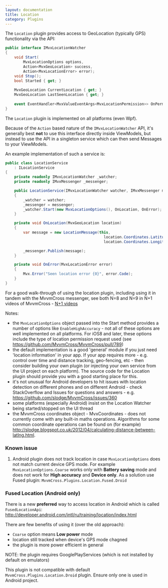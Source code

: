 ```yaml
---
layout: documentation
title: Location
category: Plugins
---
```

The `Location` plugin provides access to GeoLocation (typically GPS) functionality via the API:

```c#
public interface IMvxLocationWatcher
{
    void Start(
        MvxLocationOptions options, 
        Action<MvxGeoLocation> success, 
        Action<MvxLocationError> error);
    void Stop();
    bool Started { get; }
    
    MvxGeoLocation CurrentLocation { get; }
    MvxGeoLocation LastSeenLocation { get; }
    
    event EventHandler<MvxValueEventArgs<MvxLocationPermission>> OnPermissionChanged;
}
```

The `Location` plugin is implemented on all platforms (even Wpf).

Because of the `Action` based nature of the `IMvxLocationWatcher` API, it's generally best **not** to use this interface directly inside ViewModels, but instead to use the API in a singleton service which can then send Messages to your ViewModels.

An example implementation of such a service is:

```c#
public class LocationService
    : ILocationService
{
    private readonly IMvxLocationWatcher _watcher;
    private readonly IMvxMessenger _messenger;

    public LocationService(IMvxLocationWatcher watcher, IMvxMessenger messenger)
    {
        _watcher = watcher;
        _messenger = messenger;
        _watcher.Start(new MvxLocationOptions(), OnLocation, OnError);
    }

    private void OnLocation(MvxGeoLocation location)
    {
        var message = new LocationMessage(this,
                                            location.Coordinates.Latitude,
                                            location.Coordinates.Longitude);

        _messenger.Publish(message);
    }

    private void OnError(MvxLocationError error)
    {
        Mvx.Error("Seen location error {0}", error.Code);
    }
}
```

For a good walk-through of using the location plugin, including using it in tandem with the MvvmCross messenger, see both N=8 and N=9 in N+1 videos of MvvmCross - [N+1 videos](https://github.com/slodge/MvvmCross/wiki/N-1-Videos-Of-MvvmCross)


Notes:

- the `MvxLocationOptions` object passed into the Start method provides a number of options like `EnableHighAccuracy` - not all of these options are well implemented on all platforms. For iOS8 and later, these options include the type of location permission request used (see https://github.com/MvvmCross/MvvmCross/pull/789)
- the default implementation is a good 'general' module if you just need 'location information' in your app. If your app requires more - e.g. control over time and distance tracking, geo-fencing, etc - then consider building your own plugin (or injecting your own service from the UI project on each platform). The source code for the Location plugin should provide you with a good starting place for this.
- it's not unusual for Android developers to hit issues with location detection on different phones and on different Android - check StackOverflow and Issues for questions and answers - e.g. https://github.com/slodge/MvvmCross/issues/360
- some platforms (especially Android) insist on the Location Watcher being started/stopped on the UI thread
- the MvvmCross coordinates object - MvxCoordinates - does not currently come with any built-in maths operations. Algorithms for some common coordinate operations can be found on (for example) http://slodge.blogspot.co.uk/2012/04/calculating-distance-between-latlng.html.


### Known issue

1. Android plugin does not track location in case `MvxLocationOptions` does not match current device GPS mode. For example `MvxLocationOptions.Coarse` works only with **Battery saving** mode and does not work for **High accuracy** and **Device only**. As a solution use Fused plugin: `MvvmCross.Plugins.Location.Fused.Droid`

### Fused Location (Android only)

There is a new **preferred** way to access location in Android which is called `FusedLocationApi`: http://developer.android.com/intl/ru/training/location/index.html 

There are few benefits of using it (over the old approach):

- `Coarse` option means **Low power** mode
- location still tracked when device's GPS mode chagned
- the plugin is more power efficient in general

NOTE: the plugin requires GooglePlayServices (which is not installed by default on emulators)

This plugin is not compatible with default `MvvmCross.Plugins.Location.Droid` plugin. Ensure only one is used in Android project. 
